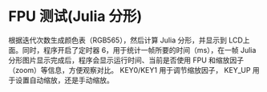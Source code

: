 # FPU 测试(Julia 分形)

根据迭代次数生成颜色表（RGB565），然后计算 Julia 分形，并显示到 LCD上面。同时，程序开启了定时器 6，用于统计一帧所要的时间（ms），在一帧 Julia 分形图片显示完成后，程序会显示运行时间、当前是否使用 FPU 和缩放因子（zoom）等信息，方便观察对比。 KEY0/KEY1 用于调节缩放因子， KEY_UP 用于设置自动缩放，还是手动缩放。
